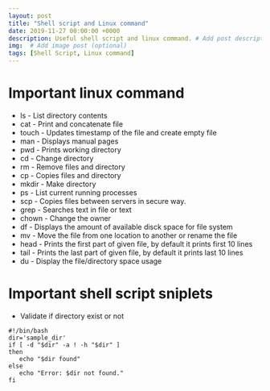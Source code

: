 ```yaml
---
layout: post
title: "Shell script and Linux command"
date: 2019-11-27 00:00:00 +0000
description: Useful shell script and linux command. # Add post description (optional)
img:  # Add image post (optional)
tags: [Shell Script, Linux command]
---
```

# Important linux command
* ls - List directory contents
* cat - Print and concatenate file
* touch - Updates timestamp of the file and create empty file
* man - Displays manual pages
* pwd - Prints working directory
* cd - Change directory
* rm - Remove files and directory
* cp - Copies files and directory
* mkdir - Make directory
* ps - List current running processes
* scp - Copies files between servers in secure way.
* grep - Searches text in file or text
* chown - Change the owner
* df - Displays the amount of available disck space for file system
* mv - Move the file from one location to another or rename the file
* head - Prints the first part of given file, by default it prints first 10 lines
* tail - Prints the last part of given file, by default it prints last 10 lines 
* du - Display the file/directory space usage

# Important shell script sniplets
* Validate if directory exist or not
```shell
#!/bin/bash
dir='sample_dir'
if [ -d "$dir" -a ! -h "$dir" ]
then
   echo "$dir found"
else
   echo "Error: $dir not found."
fi
```
